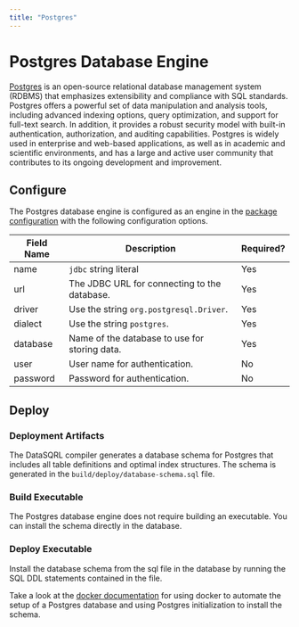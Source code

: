 ```yaml
---
title: "Postgres"
---
```


# Postgres Database Engine

[Postgres](https://www.postgresql.org/) is an open-source relational database management system (RDBMS) that emphasizes extensibility and compliance with SQL standards. Postgres offers a powerful set of data manipulation and analysis tools, including advanced indexing options, query optimization, and support for full-text search. In addition, it provides a robust security model with built-in authentication, authorization, and auditing capabilities. Postgres is widely used in enterprise and web-based applications, as well as in academic and scientific environments, and has a large and active user community that contributes to its ongoing development and improvement.

## Configure

The Postgres database engine is configured as an engine in the [package configuration](../../package-config#engine) with the following configuration options.

| Field Name | Description                                   | Required? |
|------------|-----------------------------------------------|-----------|
| name       | `jdbc` string literal                         | Yes       |
| url        | The JDBC URL for connecting to the database.  | Yes       |
| driver     | Use the string `org.postgresql.Driver`.       | Yes       |
| dialect    | Use the string `postgres`.                    | Yes       |
| database   | Name of the database to use for storing data. | Yes       |
| user       | User name for authentication.                 | No        |
| password   | Password for authentication.                  | No        |


## Deploy

### Deployment Artifacts

The DataSQRL compiler generates a database schema for Postgres that includes all table definitions and optimal index structures. The schema is generated in the `build/deploy/database-schema.sql` file. 

### Build Executable

The Postgres database engine does not require building an executable. You can install the schema directly in the database.

### Deploy Executable

Install the database schema from the sql file in the database by running the SQL DDL statements contained in the file.

Take a look at the [docker documentation](../../deploy/docker) for using docker to automate the setup of a Postgres database and using Postgres initialization to install the schema.
